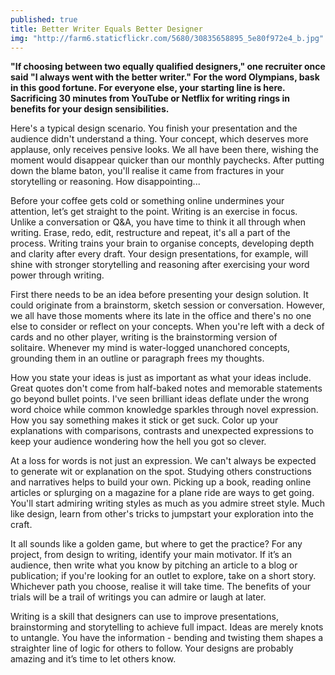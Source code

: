 ```yaml
---
published: true
title: Better Writer Equals Better Designer
img: "http://farm6.staticflickr.com/5680/30835658895_5e80f972e4_b.jpg"
---
```


**"If choosing between two equally qualified designers," one recruiter once said "I always went with the better writer." For the word Olympians, bask in this good fortune. For everyone else, your starting line is here. Sacrificing 30 minutes from YouTube or Netflix for writing rings in benefits for your design sensibilities.**

Here's a typical design scenario. You finish your presentation and the audience didn't understand a thing. Your concept, which deserves more applause, only receives pensive looks. We all have been there, wishing the moment would disappear quicker than our monthly paychecks. After putting down the blame baton, you'll realise it came from fractures in your storytelling or reasoning. How disappointing...

Before your coffee gets cold or something online undermines your attention, let’s get straight to the point. Writing is an exercise in focus. Unlike a conversation or Q&A, you have time to think it all through when writing. Erase, redo, edit, restructure and repeat, it's all a part of the process. Writing trains your brain to organise concepts, developing depth and clarity after every draft. Your design presentations, for example, will shine with stronger storytelling and reasoning after exercising your word power through writing.

First there needs to be an idea before presenting your design solution. It could originate from a brainstorm, sketch session or conversation. However, we all have those moments where its late in the office and there's no one else to consider or reflect on your concepts. When you're left with a deck of cards and no other player, writing is the brainstorming version of solitaire. Whenever my mind is water-logged unanchored concepts, grounding them in an outline or paragraph frees my thoughts. 

How you state your ideas is just as important as what your ideas include. Great quotes don't come from half-baked notes and memorable statements go beyond bullet points. I've seen brilliant ideas deflate under the wrong word choice while common knowledge sparkles through novel expression. How you say something makes it stick or get suck. Color up your explanations with comparisons, contrasts and unexpected expressions to keep your audience wondering how the hell you got so clever. 

At a loss for words is not just an expression. We can't always be expected to generate wit or explanation on the spot. Studying others constructions and narratives helps to build your own. Picking up a book, reading online articles or splurging on a magazine for a plane ride are ways to get going. You'll start admiring writing styles as much as you admire street style. Much like design, learn from other's tricks to jumpstart your exploration into the craft.

It all sounds like a golden game, but where to get the practice? For any project, from design to writing, identify your main motivator. If it’s an audience, then write what you know by pitching an article to a blog or publication; if you're looking for an outlet to explore, take on a short story. Whichever path you choose, realise it will take time. The benefits of your trials will be a trail of writings you can admire or laugh at later. 

Writing is a skill that designers can use to improve presentations, brainstorming and storytelling to achieve full impact. Ideas are merely knots to untangle. You have the information - bending and twisting them shapes a straighter line of logic for others to follow. Your designs are probably amazing and it’s time to let others know.  

